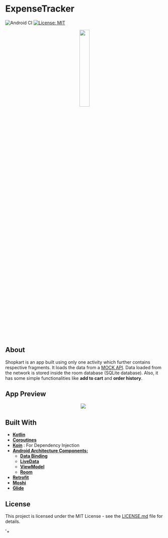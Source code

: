 

# ExpenseTracker


![Android CI](https://github.com/siddheshkothadi/Shopkart/workflows/Android%20CI/badge.svg)
[![License: MIT](https://img.shields.io/badge/License-MIT-yellow.svg)](https://opensource.org/licenses/MIT)

<p align="center">
  <img src="https://github.com/siddheshkothadi/Shopkart/blob/master/screenshot/1587207832845.png" width="25%" height="auto"/>
</p>

## About
<p>
  Shopkart is an app built using only one activity which further contains respective fragments.
  It loads the data from a <a href="https://github.com/siddheshkothadi/APIData" target="_blank">MOCK API</a>.
  Data loaded from the network is stored inside the room database (SQLite database).
  Also, it has some simple functionalities like <b>add to cart</b> and <b>order history</b>.
</p>
<!--p>
  You can download the apk <a href="https://github.com/siddheshkothadi/Shopkart/raw/master/apk/app-debug.apk">here</a>.
</p-->

## App Preview
<p align="center">
<span align="center">
    <img src="https://media.giphy.com/media/3EbSLrinWzIz1Ziz41/giphy.gif"/>
    &nbsp;
    
</span>
</p>


## Built With
<ul>
  <li><a href="https://kotlinlang.org/docs/reference/android-overview.html"><b>Kotlin</b></a></li>
  <li><a href="https://developer.android.com/kotlin/coroutines"><b>Coroutines</b></a></li>
  <li><a href="https://insert-koin.io/"><b>Koin</b></a> : For Dependency Injection</li>
  <li><a href="https://developer.android.com/jetpack/docs/guide"><b>Android Architecture Components:</b></a>
    <ul>
      <li><a href="https://developer.android.com/topic/libraries/data-binding"><b>Data Binding</b></a></li>
      <li><a href="https://developer.android.com/topic/libraries/architecture/livedata"><b>LiveData</b></a></li>
      <li><a href="https://developer.android.com/reference/androidx/lifecycle/ViewModel"><b>ViewModel</b></a></li>
      <li><a href="https://developer.android.com/topic/libraries/architecture/room"><b>Room</b></a></li>
    </ul>
  </li>
  <li><a href="https://square.github.io/retrofit/"><b>Retrofit</b></a></li>
  <li><a href="https://github.com/square/moshi"><b>Moshi</b></a></li>
  <li><a href="https://github.com/bumptech/glide"><b>Glide</b></a></li>
</ul>

## License
<p>
  This project is licensed under the MIT License - see the <a href="https://github.com/siddheshkothadi/Shopkart/blob/master/LICENSE.md">LICENSE.md</a> file for details.
</p>
'+

